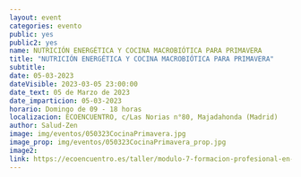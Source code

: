 ```yaml
---
layout: event
categories: evento
public: yes
public2: yes
name: NUTRICIÓN ENERGÉTICA Y COCINA MACROBIÓTICA PARA PRIMAVERA
title: "NUTRICIÓN ENERGÉTICA Y COCINA MACROBIÓTICA PARA PRIMAVERA"
subtitle:
date: 05-03-2023
dateVisible: 2023-03-05 23:00:00
date_text: 05 de Marzo de 2023
date_imparticion: 05-03-2023
horario: Domingo de 09 - 18 horas
localizacion: ECOENCUENTRO, c/Las Norias n°80, Majadahonda (Madrid)
author: Salud-Zen
image: img/eventos/050323CocinaPrimavera.jpg
image_prop: img/eventos/050323CocinaPrimavera_prop.jpg
image2:
link: https://ecoencuentro.es/taller/modulo-7-formacion-profesional-en-nutricion-energetica-salud-natural/
---
```

